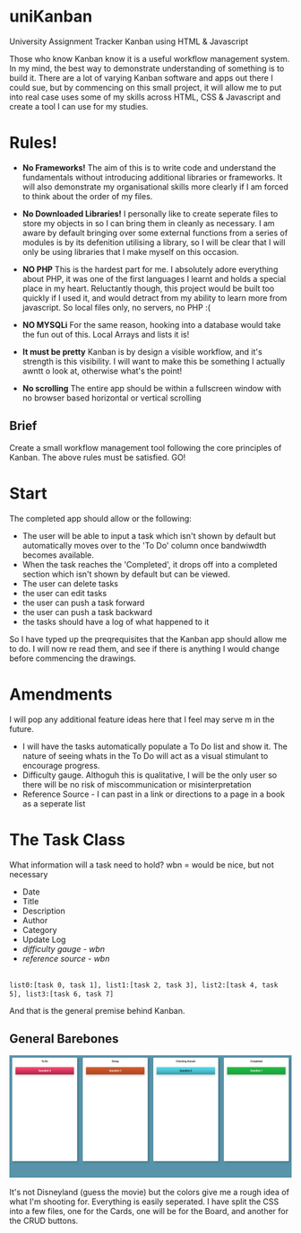 # uniKanban
University Assignment Tracker Kanban using HTML &amp; Javascript

Those who know Kanban know it is a useful workflow management system. In my mind, the best way to demonstrate understanding of something is to build it. There are a lot of varying Kanban software and apps out there I could sue, but by commencing on this small project, it will allow me to put into real case uses some of my skills across HTML, CSS & Javascript and create a tool I can use for my studies. 

# Rules! #
* **No Frameworks!** The aim of this is to write code and understand the fundamentals without introducing additional libraries or frameworks. It will also demonstrate my organisational skills more clearly if I am forced to think about the order of my files.
* **No Downloaded Libraries!** I personally like to create seperate files to store my objects in so I can bring them in cleanly as necessary. I am aware by default bringing over some external functions from a series of modules is by its defenition utilising a library, so I will be clear that I will only be using libraries that I make myself on this occasion.
* **NO PHP** This is the hardest part for me. I absolutely adore everything about PHP, it was one of the first languages I learnt and holds a special place in my heart. Reluctantly though, this project would be built too quickly if I used it, and would detract from my ability to learn more from javascript. So local files only, no servers, no PHP :(
* **NO MYSQLi** For the same reason, hooking into a database would take the fun out of this. Local Arrays and lists it is!

* **It must be pretty** Kanban is by design a visible workflow, and it's strength is this visibility. I will want to make this be something I actually awntt o look at, otherwise what's the point!

* **No scrolling** The entire app should be within a fullscreen window with no browser based horizontal or vertical scrolling

## Brief ##
Create a small workflow management tool following the core principles of Kanban. The above rules must be satisfied. GO!


# Start #

The completed app should allow or the following:

* The user will be able to input a task which isn't shown by default but automatically moves over to the 'To Do' column once bandwiwdth becomes available.
* When the task reaches the 'Completed', it drops off into a completed section which isn't shown by default but can be viewed.
* The user can delete tasks
* the user can edit tasks
* the user can push a task forward
* the user can push a task backward
* the tasks should have a log of what happened to it

So I have typed up the preqrequisites that the Kanban app should allow me to do. I will now re read them, and see if there is anything I would change before commencing the drawings.

# Amendments #
I will pop any additional feature ideas here that I feel may serve m in the future.
* I will have the tasks automatically populate a To Do list and show it. The nature of seeing whats in the To Do will act as a visual stimulant to encourage progress.
* Difficulty gauge. Althoguh this is qualitative, I will be the only user so there will be no risk of miscommunication or misinterpretation
* Reference Source - I can past in a link or directions to a page in a book as a seperate list




# The Task Class #
What information will a task need to hold? wbn = would be nice, but not necessary

* Date
* Title
* Description
* Author
* Category
* Update Log
*  *difficulty gauge - wbn*
*  *reference source - wbn*





```

list0:[task 0, task 1], list1:[task 2, task 3], list2:[task 4, task 5], list3:[task 6, task 7]

```
And that is the general premise behind Kanban.



## General Barebones ##

![Barebones image depicting 4 columns each with its own label](https://github.com/Chrisbmorris21/uniKanban/blob/main/images/designs/1.jpg)

It's not Disneyland (guess the movie) but the colors give me a rough idea of what I'm shooting for. Everything is easily seperated. I have split the CSS into a few files,
one for the Cards, one will be for the Board, and another for the CRUD buttons.
